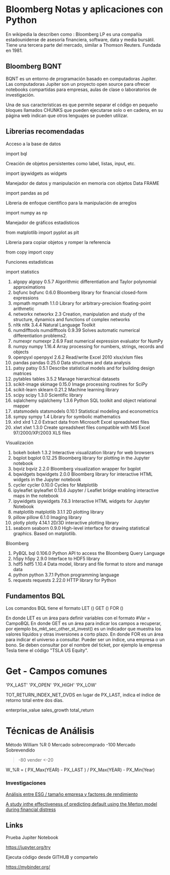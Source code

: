 # Bloomberg Notas y aplicaciones con Python

En wikipedia la describen como : Bloomberg LP es una compañía estadounidense de asesoría financiera, software, data y media bursátil. Tiene una tercera parte del mercado, similar a Thomson Reuters. Fundada en 1981.

## Bloomberg BQNT

BQNT es un entorno de programación basado en computadoras Jupiter. Las computadoras Jupiter son un proyecto open source para ofrecer notebooks compartidas para empresas, aulas de clase o laboratorios de investigación.

Una de sus características es que permite separar el código en pequeño bloques llamados CHUNKS que pueden ejecutarse solo o en cadena, en su página web indican que otros lenguajes se pueden utilizar.

## Librerias recomendadas

Acceso a la base de datos 

import bql

Creación de objetos persistentes como label, listas, input, etc.

import ipywidgets as widgets

Manejador de datos y manipulación en memoria con objetos Data FRAME

import pandas as pd

Libreria de enfoque científico para la manipulación de arreglos

import numpy as np

Manejador de gráficos estadísticos

from matplotlib import pyplot as plt

Libreria para copiar objetos y romper la referencia

from copy import copy

Funciones estadísticas

import statistics

1. algopy	algopy	0.5.7	Algorithmic differentiation and Taylor polynomial approximations
2. bqfunc	bqfunc	0.6.0	Bloomberg library for financial closed-form expressions
1. mpmath	mpmath	1.1.0	Library for arbitrary-precision floating-point arithmetic
1. networkx	networkx	2.3	Creation, manipulation and study of the structure, dynamics and functions of complex networks
1. nltk	nltk	3.4.4	Natural Language Toolkit
1. numdifftools	numdifftools	0.9.39	Solves automatic numerical differentiation problems2. 
1. numexpr	numexpr	2.6.9	Fast numerical expression evaluator for NumPy
1. numpy	numpy	1.16.4	Array processing for numbers, strings, records and objects
1. openpyxl	openpyxl	2.6.2	Read/write Excel 2010 xlsx/xlsm files
1. pandas	pandas	0.25.0	Data structures and data analysis
1. patsy	patsy	0.5.1	Describe statistical models and for building design matrices
1. pytables	tables	3.5.2	Manage hierarchical datasets
1. scikit-image	skimage	0.15.0	Image processing routines for SciPy
1. scikit-learn	sklearn	0.21.2	Machine learning library
1. scipy	scipy	1.3.0	Scientific library
1. sqlalchemy	sqlalchemy	1.3.6	Python SQL toolkit and object relational mapper
1. statsmodels	statsmodels	0.10.1	Statistical modeling and econometrics
1. sympy	sympy	1.4	Library for symbolic mathematics
1. xlrd	xlrd	1.2.0	Extract data from Microsoft Excel spreadsheet files
1. xlwt	xlwt	1.3.0	Create spreadsheet files compatible with MS Excel 97/2000/XP/2003 XLS files

Visualización

1. bokeh	bokeh	1.3.2	Interactive visualization library for web browsers
1. bqplot	bqplot	0.12.25	Bloomberg library for plotting in the Jupyter notebook
1. bqviz	bqviz	2.2.0	Bloomberg visualization wrapper for bqplot
1. bqwidgets	bqwidgets	2.0.0	Bloomberg library for interactive HTML widgets in the Jupyter notebook
1. cycler	cycler	0.10.0	Cycles for Matplotlib
1. ipyleaflet	ipyleaflet	0.13.6	Jupyter / Leaflet bridge enabling interactive maps in the notebook
1. ipywidgets	ipywidgets	7.6.3	Interactive HTML widgets for Jupyter Notebook
1. matplotlib	matplotlib	3.1.1	2D plotting library
1. pillow	pillow	6.1.0	Imaging library
1. plotly	plotly	4.14.1	2D/3D interactive plotting library
1. seaborn	seaborn	0.9.0	High-level interface for drawing statistical graphics. Based on matplotlib.

Bloomberg

1. PyBQL	bql	0.106.0	Python API to access the Bloomberg Query Language
1. h5py	h5py	2.9.0	Interface to HDF5 library
1. hdf5	hdf5	1.10.4	Data model, library and file format to store and manage data
1. python	python	3.7.1	Python programming language
1. requests	requests	2.22.0	HTTP library for Python



## Fundamentos BQL

Los comandos BQL tiene el formato 
LET ()
GET ()
FOR ()

En donde LET es un área para definir variables con el  formato #Var = CampoBQL
En donde GET es un área para indicar los campos a recuperar, por ejemplo bs_mkt_sec_other_st_invest() es un indicador que muestra los valores líquidos y otras inversiones a corto plazo.
En donde FOR es un área para indicar el universo a consultar. Pueder ser un índice, una empresa o un bono. Se deben consultar por el nombre del ticket, por ejemplo la empresa Tesla tiene el código "TSLA US Equity".

# Get - Campos comunes

'PX_LAST' 
'PX_OPEN' 
'PX_HIGH'
'PX_LOW'

TOT_RETURN_INDEX_NET_DVDS  en lugar de PX_LAST, indica el índice de retorno total entre dos días.

enterprise_value
sales_growth
total_return

# Técnicas de Análisis
Método William %R
0 Mercado sobrecomprado
-100 Mercado Sobrevendido
>-80 vender <-20

W_%R = ( PX_Max(YEAR) - PX_LAST ) / PX_Max(YEAR) - PX_Min(Year) 

### Investigaciones

[Análisis entre ESG / tamaño empresa y factores de rendimiento](https://gupea.ub.gu.se/bitstream/2077/65529/1/gupea_2077_65529_1.pdf)

[A study inthe effectiveness of predicting default using the Merton model during financial distress](https://gupea.ub.gu.se/bitstream/2077/35973/1/gupea_2077_35973_1.pdf)

## Links

Prueba Jupiter Notebook

https://jupyter.org/try

Ejecuta código desde GITHUB y compartelo

https://mybinder.org/

